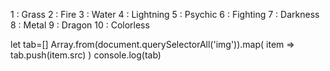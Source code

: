 1 : Grass
2 : Fire
3 : Water
4 : Lightning
5 : Psychic
6 : Fighting
7 : Darkness
8 : Metal
9 : Dragon
10 : Colorless

let tab=[]
Array.from(document.querySelectorAll('img')).map( item => tab.push(item.src) )
console.log(tab)
